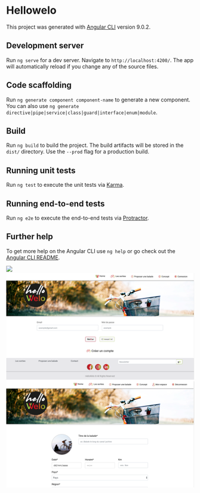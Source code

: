 # Hellowelo

This project was generated with [Angular CLI](https://github.com/angular/angular-cli) version 9.0.2.

## Development server

Run `ng serve` for a dev server. Navigate to `http://localhost:4200/`. The app will automatically reload if you change any of the source files.

## Code scaffolding

Run `ng generate component component-name` to generate a new component. You can also use `ng generate directive|pipe|service|class|guard|interface|enum|module`.

## Build

Run `ng build` to build the project. The build artifacts will be stored in the `dist/` directory. Use the `--prod` flag for a production build.

## Running unit tests

Run `ng test` to execute the unit tests via [Karma](https://karma-runner.github.io).

## Running end-to-end tests

Run `ng e2e` to execute the end-to-end tests via [Protractor](http://www.protractortest.org/).

## Further help

To get more help on the Angular CLI use `ng help` or go check out the [Angular CLI README](https://github.com/angular/angular-cli/blob/master/README.md).


<img src="https://github.com/amandine-dev/HelloWelo-Front/blob/development/HelloWelo%20screenshots/Hello%20Welo.png" width="900"/>

<img src="https://github.com/amandine-dev/HelloWelo-Front/blob/development/HelloWelo%20screenshots/Hello%20Welo%202.png" width="900"/>

<img src="https://github.com/amandine-dev/HelloWelo-Front/blob/development/HelloWelo%20screenshots/Hello%20Welo%203.png" width="900"/>




